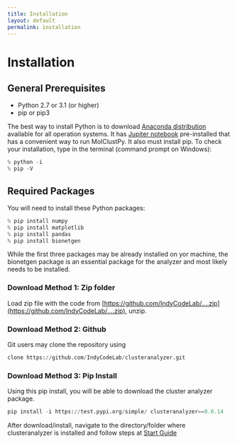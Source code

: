 ```yaml
---
title: Installation
layout: default
permalink: installation
---
```


# Installation

## General Prerequisites
  - Python 2.7 or 3.1 (or higher) 
  - pip or pip3

The best way to install Python is to download [Anaconda distribution](https://www.anaconda.com/products/distribution) available for all operation systems. It has [Jupiter notebook](https://jupyter.org/) pre-installed that has a convenient way to run MolClustPy. It also must install pip. To check your installation, type in the terminal (command prompt on Windows):
```python
% python -i
% pip -V
```

## Required Packages

You will need to install these Python packages:
```python
% pip install numpy
% pip install matplotlib
% pip install pandas
% pip install bionetgen
```
While the first three packages may be already installed on yor machine, the bionetgen package is an essential package for the analyzer and most likely needs to be installed.

### Download Method 1: Zip folder

Load zip file with the code from [https://github.com/IndyCodeLab/....zip](https://github.com/IndyCodeLab/....zip), unzip.

### Download Method 2: Github

Git users may clone the repository using 
```python
clone https://github.com/IndyCodeLab/clusteranalyzer.git
```

### Download Method 3: Pip Install

Using this pip install, you will be able to download the cluster analyzer package.

```python
pip install -i https://test.pypi.org/simple/ clusteranalyzer==0.0.14
```
 
 After download/install, navigate to the directory/folder where clusteranalyzer is installed and follow steps at [Start Guide](/quickstart)
 

